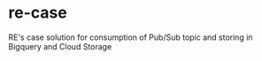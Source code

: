 # re-case
RE's case solution for consumption of Pub/Sub topic and storing in Bigquery and Cloud Storage

